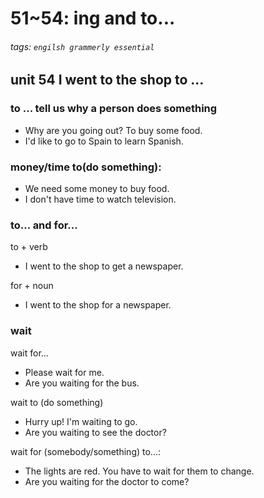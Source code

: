 # 51~54: ing and to...
###### tags: `engilsh grammerly essential`

## unit 54 I went to the shop to ...
### **to ...** tell us why a person does something
- Why are you going out? To buy some food.
- I'd like to go to Spain to learn Spanish.

### **money/time to**(do something):
- We need some money to buy food.
- I don't have time to watch television.

### to... and for...
to + verb
- I went to the shop to get a newspaper.

for + noun
- I went to the shop for a newspaper.

### wait
wait for...
- Please wait for me.
- Are you waiting for the bus.

wait to (do something)
- Hurry up! I'm waiting to go.
- Are you waiting to see the doctor?

wait for (somebody/something) to...:
- The lights are red. You have to wait for them to change.
- Are you waiting for the doctor to come?

